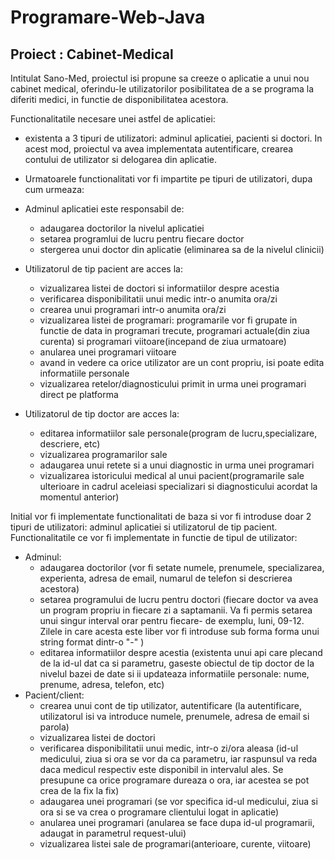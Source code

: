# Programare-Web-Java 

## Proiect : Cabinet-Medical

Intitulat Sano-Med, proiectul isi propune sa creeze o aplicatie a unui nou cabinet medical, oferindu-le utilizatorilor posibilitatea de a se programa la diferiti medici, in functie de disponibilitatea acestora.

Functionalitatile necesare unei astfel de aplicatiei:
- existenta a 3 tipuri de utilizatori: adminul aplicatiei, pacienti si doctori. In acest mod, proiectul va avea implementata autentificare, crearea contului de utilizator si delogarea din aplicatie.

- Urmatoarele functionalitati vor fi impartite pe tipuri de utilizatori, dupa cum urmeaza:
  
- Adminul aplicatiei este responsabil de:
  - adaugarea doctorilor la nivelul aplicatiei
  - setarea programlui de lucru pentru fiecare doctor
  - stergerea unui doctor din aplicatie (eliminarea sa de la nivelul clinicii)
  
- Utilizatorul de tip pacient are acces la:
  - vizualizarea listei de doctori si informatiilor despre acestia
  - verificarea disponibilitatii unui medic intr-o anumita ora/zi
  - crearea unui programari intr-o anumita ora/zi
  - vizualizarea listei de programari: programarile vor fi grupate in functie de data in programari trecute, programari actuale(din ziua curenta) si programari viitoare(incepand de ziua urmatoare)
  - anularea unei programari viitoare
  - avand in vedere ca orice utilizator are un cont propriu, isi poate edita informatiile personale
  - vizualizarea retelor/diagnosticului primit in urma unei programari direct pe platforma

- Utilizatorul de tip doctor are acces la:
  - editarea informatiilor sale personale(program de lucru,specializare, descriere, etc)
  - vizualizarea programarilor sale
  - adaugarea unui retete si a unui diagnostic in urma unei programari
  - vizualizarea istoricului medical al unui pacient(programarile sale ulterioare in cadrul aceleiasi specializari si diagnosticului acordat la momentul anterior)
  

Initial vor fi implementate functionalitati de baza si vor fi introduse doar 2 tipuri de utilizatori: adminul aplicatiei si utilizatorul de tip pacient. 
Functionalitatile ce vor fi implementate in functie de tipul de utilizator:
- Adminul:
  - adaugarea doctorilor (vor fi setate numele, prenumele, specializarea, experienta, adresa de email, numarul de telefon si descrierea acestora)
  - setarea programului de lucru pentru doctori (fiecare doctor va avea un program propriu in fiecare zi a saptamanii. Va fi permis setarea unui singur interval orar pentru fiecare- de exemplu, luni, 09-12. Zilele in care acesta este liber vor fi introduse sub forma forma unui string format dintr-o "-" )
  - editarea informatiilor despre acestia (existenta unui api care plecand de la id-ul dat ca si parametru, gaseste obiectul de tip doctor de la nivelul bazei de date si ii updateaza informatiile personale: nume, prenume, adresa, telefon, etc)
- Pacient/client:
  - crearea unui cont de tip utilizator, autentificare (la autentificare, utilizatorul isi va introduce numele, prenumele, adresa de email si parola)
  - vizualizarea listei de doctori 
  - verificarea disponibilitatii unui medic, intr-o zi/ora aleasa (id-ul medicului, ziua si ora se vor da ca parametru, iar raspunsul va reda daca medicul respectiv este disponibil in intervalul ales. Se presupune ca orice programare dureaza o ora, iar acestea se pot crea de la fix la fix)
  - adaugarea unei programari (se vor specifica id-ul medicului, ziua si ora si se va crea o programare clientului logat in aplicatie)
  - anularea unei programari (anularea se face dupa id-ul programarii, adaugat in parametrul request-ului)
  - vizualizarea listei sale de programari(anterioare, curente, viitoare)

